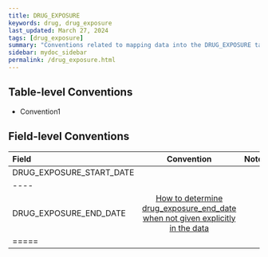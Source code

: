 ```yaml
---
title: DRUG_EXPOSURE
keywords: drug, drug_exposure
last_updated: March 27, 2024
tags: [drug_exposure]
summary: "Conventions related to mapping data into the DRUG_EXPOSURE table."
sidebar: mydoc_sidebar
permalink: /drug_exposure.html
---
```


## Table-level Conventions

- Convention1

## Field-level Conventions

| **Field** | **Convention** | **Notes** |
|:--------|:-------:|--------:|
| DRUG_EXPOSURE_START_DATE   |    |    |
|----
| DRUG_EXPOSURE_END_DATE   | [How to determine drug_exposure_end_date when not given explicitly in the data](drug_end_date_not_in_data.html)   |    |
|=====